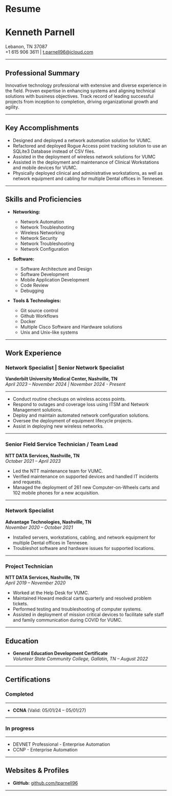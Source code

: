 # Resume

# Kenneth Parnell  
Lebanon, TN 37087  
+1 615 906 3611 | t.parnell96@icloud.com  

---

## Professional Summary  
Innovative technology professional with extensive and diverse experience in the field. Proven expertise in enhancing systems and aligning technical solutions with business objectives. Track record of leading successful projects from inception to completion, driving organizational growth and agility.

---

## Key Accomplishments  
- Designed and deployed a network automation solution for VUMC.  
- Refactored and deployed Rogue Access point tracking solution to use an SQLite3 Database instead of CSV files.
- Assisted in the deployment of wireless network solutions for VUMC
- Assisted in the deployment and maintenance of Clinical Workstations and mobile devices for VUMC.
- Physically deployed clinical and administrative workstations, as well as network equipment and cabling for multiple Dental offices in Tennesee.

---

## Skills and Proficiencies

- **Networking:** 
	- Network Automation
	- Network Troubleshooting
	- Wireless Networking
	- Network Security
	- Network Troubleshooting
	- Network Configuration
	
- **Software:** 
	- Software Architecture and Design 
	- Software Development
	- Mobile Application Development
	- Code Review
	- Debugging

- **Tools & Technologies:** 
	- Git source control
	- Github Workflows
	- Docker
	- Multiple Cisco Software and Hardware solutions
	- Unix and Unix-like systems

---

## Work Experience  

### **Network Specialist | Senior Network Specialist**  
**Vanderbilt University Medical Center, Nashville, TN**  
*April 2023 – November 2024 | November 2024 - Present*  

---

- Conduct routine checkups on wireless access points.  
- Respond to outages and coverage loss using ITSM and Network Management solutions.  
- Deploy and maintain automated network configuration solutions.  
- Oversee the deployment of equipment lifecycle projects.  
- Assist in deploying new wireless networks.  

---

### **Senior Field Service Technician / Team Lead**  
**NTT DATA Services, Nashville, TN**  
*October 2021 – April 2023*  
- Led the NTT maintenance team for VUMC.  
- Verified maintenance on supported devices and handled IT incidents and requests.  
- Managed the deployment of 261 new Computer-on-Wheels carts and 102 mobile phones for a new acquisition.  

---

### **Network Specialist**  
**Advantage Technologies, Nashville, TN**  
*November 2020 – October 2021*  
- Installed servers, workstations, cabling, and network equipment for multiple Dental offices in Tennesee.
- Troubleshot software and hardware issues for supported locations.  

---

### **Project Technician**  
**NTT DATA Services, Nashville, TN**  
*April 2019 – November 2020*  
- Worked at the Help Desk for VUMC.
- Maintained Howard medical carts quarterly and resolved problem tickets.  
- Performed testing and troubleshooting of computer systems.  
- Assisted in deployment of mission critical devices to facilitate safe staff and family communication during COVID for VUMC.

---

## Education  
- **General Education Development Certificate**  
  *Volunteer State Community College, Gallatin, TN – August 2022*  

---

## Certifications  

### Completed
---
- **CCNA** (Valid: 05/01/24 – 05/01/27)  
---

### In progress
---
- DEVNET Professional - Enterprise Automation
- CCNP - Enterprise Automation
---

## Websites & Profiles  
- **GitHub:** [github.com/tparnell96](https://github.com/tparnell96)  

---
